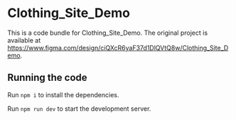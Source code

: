 
  # Clothing_Site_Demo

  This is a code bundle for Clothing_Site_Demo. The original project is available at https://www.figma.com/design/ciQXcR6yaF37d1DlQVtQ8w/Clothing_Site_Demo.

  ## Running the code

  Run `npm i` to install the dependencies.

  Run `npm run dev` to start the development server.
  
